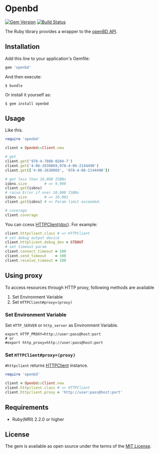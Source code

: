 # Openbd

[![Gem Version](https://badge.fury.io/rb/openbd.svg)](https://badge.fury.io/rb/openbd) [![Build Status](https://travis-ci.org/kyoshidajp/openbd.svg?branch=master)](https://travis-ci.org/kyoshidajp/openbd)

The Ruby library provides a wrapper to the [openBD API](https://openbd.jp/).

## Installation

Add this line to your application's Gemfile:

```ruby
gem 'openbd'
```

And then execute:

    $ bundle

Or install it yourself as:

    $ gem install openbd

## Usage

Like this.

```rb
require 'openbd'

client = Openbd::Client.new

# get
client.get('978-4-7808-0204-7')
client.get('4-06-2630869,978-4-06-2144490')
client.get(['4-06-2630869', '978-4-06-2144490'])

# get less than 10,000 ISBNs 
isbns.size        # => 9,999
client.get(isbns)
# raise Error if over 10,000 ISBNs
isbns.size        # => 10,001
client.get(isbns) # => Param limit exceeded.

# coverage
client.coverage
```

You can ccess [HTTPClient](https://github.com/nahi/httpclient)([doc](http://www.rubydoc.info/gems/httpclient/HTTPClient)). For example:

```rb
client.httpclient.class # => HTTPClient
# set debug output device
client.httplicent.debug_dev = STDOUT
# set timeout param
client.connect_timeout = 100
client.send_timeout    = 100
client.receive_timeout = 100
```

## Using proxy

To access resources through HTTP proxy, following methods are available

1. Set Environment Variable
1. Set `HTTPClient#proxy=(proxy)`

### Set Environment Variable

Set `HTTP_SERVER` or `http_server` as Environment Variable.

```
export HTTP_PROXY=http://user:pass@host:port
# or
#export http_proxy=http://user:pass@host:port
```

### Set `HTTPClient#proxy=(proxy)`

`#httpclient` returns [HTTPClient](http://www.rubydoc.info/gems/httpclient/HTTPClient) instance. 

```rb
require 'openbd'

client = Openbd::Client.new
client.httpclient.class # => HTTPClient
client.httpclient.proxy = 'http://user:pass@host:port'
```

## Requirements

- Ruby(MRI) 2.2.0 or higher

## License

The gem is available as open source under the terms of the [MIT License](http://opensource.org/licenses/MIT).

